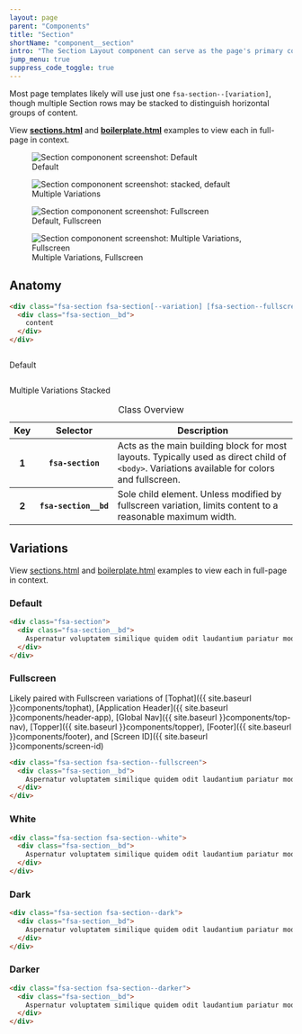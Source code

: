 ```yaml
---
layout: page
parent: "Components"
title: "Section"
shortName: "component__section"
intro: "The Section Layout component can serve as the page's primary container to arrange content, components, and layout. Other than background-color variations, they are not strictly visible in the user interface itself."
jump_menu: true
suppress_code_toggle: true
---
```


Most page templates likely will use just one `fsa-section--[variation]`, though multiple Section rows may be stacked to distinguish horizontal groups of content.

<aside>
  <div class="fsa-alert fsa-alert--info fsa-alert--no-icon">
    <div class="fsa-alert__body">
      <p class="fsa-alert__text">View <strong><a href="http://usda-fsa.github.io/fsa-style/sections.html" target="_blank">sections.html</a></strong> and <strong><a href="http://usda-fsa.github.io/fsa-style/boilerplate.html" target="_blank">boilerplate.html</a></strong> examples to view each in full-page in context.</p>
    </div>
  </div>
</aside>

<div class="ds-preview">
  <div class="fsa-grid">
    <div class="fsa-grid__1 fsa-grid__1/2@m">
      <figure class="fsa-m-b--m">
        <img class="ds-screen" src="{{ site.baseurl }}img/screen-section--default.png" alt="Section compononent screenshot: Default">
        <figcaption>Default</figcaption>
      </figure>
    </div>
    <div class="fsa-grid__1 fsa-grid__1/2@m">
      <figure class="fsa-m-b--m">
        <img class="ds-screen" src="{{ site.baseurl }}img/screen-section--stacked-default.png" alt="Section compononent screenshot: stacked, default">
        <figcaption>Multiple Variations</figcaption>
      </figure>
    </div>
    <div class="fsa-grid__1 fsa-grid__1/2@m">
      <figure class="fsa-m-b--m">
        <img class="ds-screen" src="{{ site.baseurl }}img/screen-section--fullscreen.png" alt="Section compononent screenshot: Fullscreen">
        <figcaption>Default, Fullscreen</figcaption>
      </figure>
    </div>
    <div class="fsa-grid__1 fsa-grid__1/2@m">
      <figure class="fsa-m-b--m">
        <img class="ds-screen" src="{{ site.baseurl }}img/screen-section--stacked-fullscreen.png" alt="Section compononent screenshot: Multiple Variations, Fullscreen">
        <figcaption>Multiple Variations, Fullscreen</figcaption>
      </figure>
    </div>
  </div>
</div>

## Anatomy

```html
<div class="fsa-section fsa-section[--variation] [fsa-section--fullscreen]">
  <div class="fsa-section__bd">
    content
  </div>
</div>
```
<div class="ds-preview">
  <div class="fsa-grid">
    <div class="fsa-grid__1 fsa-grid__1/2@m">
      <figure>
        <a href="{{ site.baseurl }}img/screen-section--structure.png"><img class="ds-screen" src="{{ site.baseurl }}img/screen-section--structure.png" alt=""></a>
      </figure>
      <figcaption>Default</figcaption>
    </div>
    <div class="fsa-grid__1 fsa-grid__1/2@m">
      <figure>
        <a href="{{ site.baseurl }}img/screen-section--structure.png"><img class="ds-screen" src="{{ site.baseurl }}img/screen-section-stacked--structure.png" alt=""></a>
      </figure>
      <figcaption>Multiple Variations Stacked</figcaption>
    </div>
  </div>
</div>

<table class="fsa-table fsa-table--responsive fsa-table--responsive-horizontal fsa-m--none">
  <caption class="fsa-sr-only">Class Overview</caption>
  <thead>
    <th scope="col">Key</th>
    <th scope="col">Selector</th>
    <th scope="col">Description</th>
  </thead>
  <tbody>
    <tr>
      <th aria-label="Key">1</th>
      <th aria-label="Selector"><code style="white-space: nowrap;">fsa-section</code></th>
      <td aria-label="Description">Acts as the main building block for most layouts. Typically used as direct child of <code>&lt;body&gt;</code>. Variations available for colors and fullscreen.</td>
    </tr>
    <tr>
      <th aria-label="Key">2</th>
      <th aria-label="Selector"><code style="white-space: nowrap;">fsa-section__bd</code></th>
      <td aria-label="Description">Sole child element. Unless modified by fullscreen variation, limits content to a reasonable maximum width.</td>
    </tr>
  </tbody>
</table>

## Variations

View <a href="http://usda-fsa.github.io/fsa-style/sections.html" target="_blank">sections.html</a> and <a href="http://usda-fsa.github.io/fsa-style/boilerplate.html" target="_blank">boilerplate.html</a> examples to view each in full-page in context.

### Default
```html
<div class="fsa-section">
  <div class="fsa-section__bd">
    Aspernatur voluptatem similique quidem odit laudantium pariatur modi illum officiis recusandae! Dolores odio dicta repellat similique numquam officiis repudiandae corrupti exercitationem consequatur!
  </div>
</div>
```

### Fullscreen
Likely paired with Fullscreen variations of
[Tophat]({{ site.baseurl }}components/tophat),
[Application Header]({{ site.baseurl }}components/header-app),
[Global Nav]({{ site.baseurl }}components/top-nav),
[Topper]({{ site.baseurl }}components/topper),
[Footer]({{ site.baseurl }}components/footer),
and
[Screen ID]({{ site.baseurl }}components/screen-id)

```html
<div class="fsa-section fsa-section--fullscreen">
  <div class="fsa-section__bd">
    Aspernatur voluptatem similique quidem odit laudantium pariatur modi illum officiis recusandae! Dolores odio dicta repellat similique numquam officiis repudiandae corrupti exercitationem consequatur consequuntur quia officiis impedit voluptate neque dolores itaque dolore provident, optio obcaecati deleniti ipsa voluptates ipsam minus cumque rerum fugit officia.
  </div>
</div>
```

### White
```html
<div class="fsa-section fsa-section--white">
  <div class="fsa-section__bd">
    Aspernatur voluptatem similique quidem odit laudantium pariatur modi illum officiis recusandae! Dolores odio dicta repellat similique numquam officiis repudiandae corrupti exercitationem consequatur!
  </div>
</div>
```

### Dark
```html
<div class="fsa-section fsa-section--dark">
  <div class="fsa-section__bd">
    Aspernatur voluptatem similique quidem odit laudantium pariatur modi illum officiis recusandae! Dolores odio dicta repellat similique numquam officiis repudiandae corrupti exercitationem consequatur!
  </div>
</div>
```

### Darker
```html
<div class="fsa-section fsa-section--darker">
  <div class="fsa-section__bd">
    Aspernatur voluptatem similique quidem odit laudantium pariatur modi illum officiis recusandae! Dolores odio dicta repellat similique numquam officiis repudiandae corrupti exercitationem consequatur!
  </div>
</div>
```
